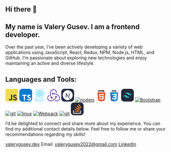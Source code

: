 ## Hi there 👋

## My name is Valery Gusev. I am a frontend developer.

Over the past year, I’ve been actively developing a variety of web applications using JavaScript, React, Redux, NPM, Node.js, HTML, and GitHub. I’m passionate about exploring new technologies and enjoy maintaining an active and diverse lifestyle.

## Languages and Tools:

<a href="https://developer.mozilla.org/en-US/docs/Web/JavaScript" target="_blank" rel="noreferrer"> <img src="https://raw.githubusercontent.com/devicons/devicon/master/icons/javascript/javascript-original.svg" alt="javascript" width="40" height="40"/></a>
<img src="https://github.com/tandpfun/skill-icons/blob/main/icons/TypeScript.svg" width="40" height="40" title="TypeScript"> 
<a href="https://reactjs.org/" target="_blank" rel="noreferrer"> <img src="https://raw.githubusercontent.com/devicons/devicon/master/icons/react/react-original-wordmark.svg" alt="react" width="40" height="40"/></a> 
<a href="https://redux.js.org" target="_blank" rel="noreferrer"> <img src="https://raw.githubusercontent.com/devicons/devicon/master/icons/redux/redux-original.svg" alt="redux" width="40" height="40"/></a>
<img src="https://github.com/tandpfun/skill-icons/blob/main/icons/NextJS-Dark.svg" width="40" height="40" title="Next.Js">
<a href="https://nodejs.org" target="_blank" rel="noreferrer"> <img src="https://www.vectorlogo.zone/logos/nodejs/nodejs-icon.svg" alt="nodejs" width="40" height="40"/></a>
<a href="https://www.w3.org/html/" target="_blank" rel="noreferrer"><img src="https://raw.githubusercontent.com/devicons/devicon/master/icons/html5/html5-original-wordmark.svg" alt="html5" width="36" height="36"/></a>
<a href="https://www.w3schools.com/css/" target="_blank" rel="noreferrer"><img src="https://raw.githubusercontent.com/devicons/devicon/master/icons/css3/css3-original-wordmark.svg" alt="css3" width="36" height="36"/></a>
<img src="https://github.com/tandpfun/skill-icons/blob/main/icons/TailwindCSS-Dark.svg" width="40" height="40" title="TailWindCss">
<a href="https://getbootstrap.com/" target="_blank" rel="noreferrer"><img src="https://raw.githubusercontent.com/danielcranney/readme-generator/main/public/icons/skills/bootstrap-colored.svg" width="40" height="40" alt="Bootstrap" /></a>
<a href="https://git-scm.com/" target="_blank" rel="noreferrer"><img src="https://www.vectorlogo.zone/logos/git-scm/git-scm-icon.svg" alt="git" width="40" height="40"/></a> 
<a href="https://www.docker.com/" target="_blank" rel="noreferrer"><img src="https://www.vectorlogo.zone/logos/docker/docker-icon.svg" alt="linux" width="40" height="40"/></a> 
<a href="https://webpack.js.org/" target="_blank" rel="noreferrer"><img src="https://raw.githubusercontent.com/danielcranney/readme-generator/main/public/icons/skills/webpack-colored.svg" width="40" height="40" alt="Webpack" /></a>
<a href="https://figma.com/" target="_blank" rel="noreferrer"><img src="https://www.vectorlogo.zone/logos/figma/figma-icon.svg" alt="git" width="40" height="40"/></a>
<img src="https://github.com/tandpfun/skill-icons/blob/main/icons/StackOverflow-Dark.svg" width="40" height="40" title="StackOverFlow"> 
<br>

I’d be delighted to connect and share more about my experience. You can find my additional contact details below. Feel free to follow me or share your recommendations regarding my skills!

[valerygusev.dev](valerygusev.dev)
Email: valerygusev2022@gmail.com
[LinkedIn](https://www.linkedin.com/in/valery-gusev-77a427248/)

